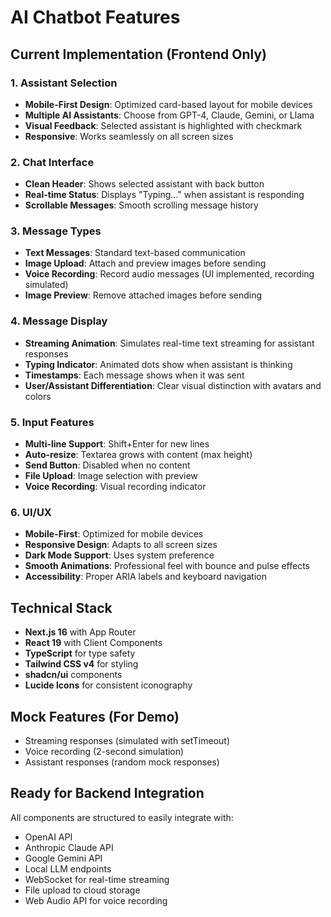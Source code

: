 # AI Chatbot Features

## Current Implementation (Frontend Only)

### 1. Assistant Selection
- **Mobile-First Design**: Optimized card-based layout for mobile devices
- **Multiple AI Assistants**: Choose from GPT-4, Claude, Gemini, or Llama
- **Visual Feedback**: Selected assistant is highlighted with checkmark
- **Responsive**: Works seamlessly on all screen sizes

### 2. Chat Interface
- **Clean Header**: Shows selected assistant with back button
- **Real-time Status**: Displays "Typing..." when assistant is responding
- **Scrollable Messages**: Smooth scrolling message history

### 3. Message Types
- **Text Messages**: Standard text-based communication
- **Image Upload**: Attach and preview images before sending
- **Voice Recording**: Record audio messages (UI implemented, recording simulated)
- **Image Preview**: Remove attached images before sending

### 4. Message Display
- **Streaming Animation**: Simulates real-time text streaming for assistant responses
- **Typing Indicator**: Animated dots show when assistant is thinking
- **Timestamps**: Each message shows when it was sent
- **User/Assistant Differentiation**: Clear visual distinction with avatars and colors

### 5. Input Features
- **Multi-line Support**: Shift+Enter for new lines
- **Auto-resize**: Textarea grows with content (max height)
- **Send Button**: Disabled when no content
- **File Upload**: Image selection with preview
- **Voice Recording**: Visual recording indicator

### 6. UI/UX
- **Mobile-First**: Optimized for mobile devices
- **Responsive Design**: Adapts to all screen sizes
- **Dark Mode Support**: Uses system preference
- **Smooth Animations**: Professional feel with bounce and pulse effects
- **Accessibility**: Proper ARIA labels and keyboard navigation

## Technical Stack
- **Next.js 16** with App Router
- **React 19** with Client Components
- **TypeScript** for type safety
- **Tailwind CSS v4** for styling
- **shadcn/ui** components
- **Lucide Icons** for consistent iconography

## Mock Features (For Demo)
- Streaming responses (simulated with setTimeout)
- Voice recording (2-second simulation)
- Assistant responses (random mock responses)

## Ready for Backend Integration
All components are structured to easily integrate with:
- OpenAI API
- Anthropic Claude API
- Google Gemini API
- Local LLM endpoints
- WebSocket for real-time streaming
- File upload to cloud storage
- Web Audio API for voice recording
